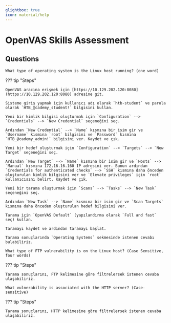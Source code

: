 ```yaml
---
glightbox: true
icon: material/help
---
```


# OpenVAS Skills Assessment

## Questions

```text
What type of operating system is the Linux host running? (one word)
```

??? tip "Steps"

    OpenVAS aracına erişmek için [https://10.129.202.120:8080](https://10.129.202.120:8080) adresine git.

    Sisteme giriş yapmak için kullanıcı adı olarak `htb-student` ve parola olarak `HTB_@cademy_student!` bilgisini kullan.

    Yeni bir kimlik bilgisi oluşturmak için `Configuration` --> `Credentials` --> `New Credential` seçeneğini seç.

    Ardından `New Credential` --> `Name` kısmına bir isim gir ve `Username` kısmına `root` bilgisini ve `Password` kısmına `HTB_@cademy_admin!` bilgisini ver. Kaydet ve çık.

    Yeni bir hedef oluşturmak için `Configuration` --> `Targets` --> `New Target` seçeneğini seç.

    Ardından `New Target` --> `Name` kısmına bir isim gir ve `Hosts` --> `Manual` kısmına 172.16.16.160 IP adresini ver. Bunun ardından `Credentials for authenticated checks` --> `SSH` kısmına daha önceden oluşturulan kimlik bilgisini ver ve `Elevate privileges` için `root` kullanıcısını belirt. Kaydet ve çık.

    Yeni bir tarama oluşturmak için `Scans` --> `Tasks` --> `New Task` seçeneğini seç.

    Ardından `New Task` --> `Name` kısmına bir isim gir ve `Scan Targets` kısmına daha önceden oluşturulan hedef bilgisini ver.

    Tarama için `OpenVAS Default` (yapılandırma olarak `Full and fast` seç) kullan.

    Taramayı kaydet ve ardından taramayı başlat.

    Tarama sonuçlarında `Operating Systems` sekmesinde istenen cevabı bulabiliriz.

```text
What type of FTP vulnerability is on the Linux host? (Case Sensitive, four words)
```

??? tip "Steps"

    Tarama sonuçlarını, FTP kelimesine göre filtrelersek istenen cevaba ulaşabiliriz.

```text
What vulnerability is associated with the HTTP server? (Case-sensitive)
```

??? tip "Steps"

    Tarama sonuçlarını, HTTP kelimesine göre filtrelersek istenen cevaba ulaşabiliriz.
